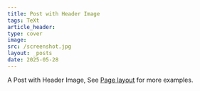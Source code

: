 ```yaml
---
title: Post with Header Image
tags: TeXt
article_header: 
type: cover
image: 
src: /screenshot.jpg
layout: _posts
date: 2025-05-28
---
```

A Post with Header Image, See [Page layout](https://kitian616.github.io/jekyll-TeXt-theme/samples.html#page-layout) for more examples.

<!--more-->
